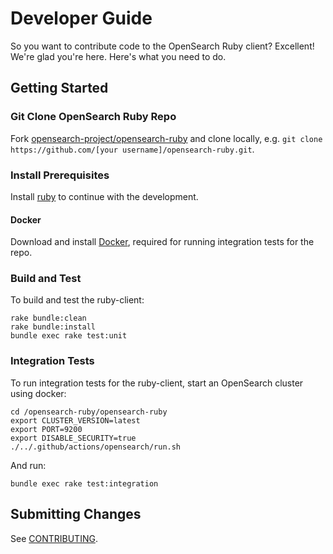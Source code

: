 # Developer Guide

So you want to contribute code to the OpenSearch Ruby client? Excellent! We're glad you're here. Here's what you need to do.

## Getting Started

### Git Clone OpenSearch Ruby Repo

Fork [opensearch-project/opensearch-ruby](https://github.com/opensearch-project/opensearch-ruby) and clone locally, e.g. `git clone https://github.com/[your username]/opensearch-ruby.git`.

### Install Prerequisites

Install [ruby](https://www.ruby-lang.org/en/documentation/installation/) to continue with the development.

#### Docker

Download and install [Docker](https://docs.docker.com/install/), required for running integration tests for the repo.

### Build and Test

To build and test the ruby-client:

```
rake bundle:clean
rake bundle:install
bundle exec rake test:unit
```

### Integration Tests

To run integration tests for the ruby-client, start an OpenSearch cluster using docker:

```
cd /opensearch-ruby/opensearch-ruby
export CLUSTER_VERSION=latest
export PORT=9200
export DISABLE_SECURITY=true
./../.github/actions/opensearch/run.sh
```

And run:

```
bundle exec rake test:integration
```

## Submitting Changes

See [CONTRIBUTING](CONTRIBUTING.md).